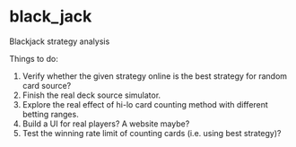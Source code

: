 # black_jack
Blackjack strategy analysis

Things to do:
1. Verify whether the given strategy online is the best strategy for random card source?
2. Finish the real deck source simulator.
3. Explore the real effect of hi-lo card counting method with different betting ranges.
4. Build a UI for real players? A website maybe?
5. Test the winning rate limit of counting cards (i.e. using best strategy)?
